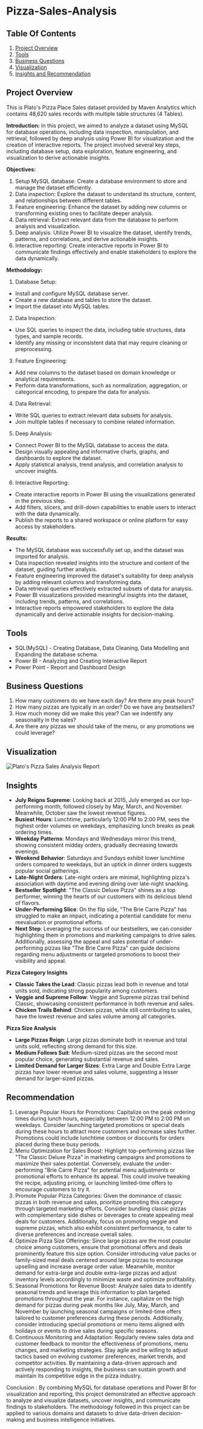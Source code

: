 # Pizza-Sales-Analysis

## Table Of Contents

1. [Project Overview](#project-overview)
2. [Tools](#tools)
3. [Business Questions](#business-questions)
4. [Visualization](#visualization)
5. [Insights and Recommendation](#insights-and-recommendation)


## Project Overview
This is Plato's Pizza Place Sales dataset provided by Maven Analytics which contains 48,620 sales records with multiple table structures (4 Tables).

**Introduction:**
In this project, we aimed to analyze a dataset using MySQL for database operations, including data inspection, manipulation, and retrieval, followed by deep analysis using Power BI for visualization and the creation of interactive reports. The project involved several key steps, including database setup, data exploration, feature engineering, and visualization to derive actionable insights.

**Objectives:**
1. Setup MySQL database: Create a database environment to store and manage the dataset efficiently.
2. Data inspection: Explore the dataset to understand its structure, content, and relationships between different tables.
3. Feature engineering: Enhance the dataset by adding new columns or transforming existing ones to facilitate deeper analysis.
4. Data retrieval: Extract relevant data from the database to perform analysis and visualization.
5. Deep analysis: Utilize Power BI to visualize the dataset, identify trends, patterns, and correlations, and derive actionable insights.
6. Interactive reporting: Create interactive reports in Power BI to communicate findings effectively and enable stakeholders to explore the data dynamically.

**Methodology:**
1. Database Setup:
* Install and configure MySQL database server.
* Create a new database and tables to store the dataset.
* Import the dataset into MySQL tables.

2. Data Inspection:
* Use SQL queries to inspect the data, including table structures, data types, and sample records.
* Identify any missing or inconsistent data that may require cleaning or preprocessing.

3. Feature Engineering:
* Add new columns to the dataset based on domain knowledge or analytical requirements.
* Perform data transformations, such as normalization, aggregation, or categorical encoding, to prepare the data for analysis.

4. Data Retrieval:
* Write SQL queries to extract relevant data subsets for analysis.
* Join multiple tables if necessary to combine related information.

5. Deep Analysis:
* Connect Power BI to the MySQL database to access the data.
* Design visually appealing and informative charts, graphs, and dashboards to explore the dataset.
* Apply statistical analysis, trend analysis, and correlation analysis to uncover insights.

6. Interactive Reporting:
* Create interactive reports in Power BI using the visualizations generated in the previous step.
* Add filters, slicers, and drill-down capabilities to enable users to interact with the data dynamically.
* Publish the reports to a shared workspace or online platform for easy access by stakeholders.

**Results:**
* The MySQL database was successfully set up, and the dataset was imported for analysis.
* Data inspection revealed insights into the structure and content of the dataset, guiding further analysis.
* Feature engineering improved the dataset's suitability for deep analysis by adding relevant columns and transforming data.
* Data retrieval queries effectively extracted subsets of data for analysis.
* Power BI visualizations provided meaningful insights into the dataset, including trends, patterns, and correlations.
* Interactive reports empowered stakeholders to explore the data dynamically and derive actionable insights for decision-making.


## Tools
* SQL(MySQL) - Creating Database, Data Cleaning, Data Modelling and Expanding the database schema.
* Power BI - Analyzing and Creating Interactive Report
* Power Point - Report and Dashboard Design

## Business Questions
1. How many customers do we have each day? Are there any peak hours? 
2. How many pizzas are typically in an order? Do we have any bestsellers?
3. How much money did we make this year? Can we indentify any seasonality in the sales?
4. Are there any pizzas we should take of the menu, or any promotions we could leverage? 

## Visualization
![Plato's Pizza Sales Analysis Report](https://github.com/Zay-Yar-Htay/Pizza-Sales-Analysis/assets/157587547/e3c50516-5861-41fb-98d4-d6165a4cdef0)


## Insights
* **July Reigns Supreme**: Looking back at 2015, July emerged as our top-performing month, followed closely by May, March, and November. Meanwhile, October saw the lowest revenue figures.
* **Busiest Hours**: Lunchtime, particularly 12:00 PM to 2:00 PM, sees the highest order volumes on weekdays, emphasizing lunch breaks as peak ordering times.
* **Weekday Patterns**: Mondays and Wednesdays mirror this trend, showing consistent midday orders, gradually decreasing towards evenings.
* **Weekend Behavior**: Saturdays and Sundays exhibit lower lunchtime orders compared to weekdays, but an uptick in dinner orders suggests popular social gatherings.
* **Late-Night Orders**: Late-night orders are minimal, highlighting pizza's association with daytime and evening dining over late-night snacking.
* **Bestseller Spotlight**: "The Classic Deluxe Pizza" shines as a top performer, winning the hearts of our customers with its delicious blend of flavors.
* **Under-Performing Slice**: On the flip side, "The Brie Carre Pizza" has struggled to make an impact, indicating a potential candidate for menu reevaluation or promotional efforts.
* **Next Step**: Leveraging the success of our bestsellers, we can consider highlighting them in promotions and marketing campaigns to drive sales. Additionally, assessing the appeal and sales potential of under-performing pizzas like "The Brie Carre Pizza" can guide decisions regarding menu adjustments or targeted promotions to boost their visibility and appeal.

**Pizza Category Insights**
* **Classic Takes the Lead**: Classic pizzas lead both in revenue and total units sold, indicating strong popularity among customers.
* **Veggie and Supreme Follow**: Veggie and Supreme pizzas trail behind Classic, showcasing consistent performance in both revenue and sales.
* **Chicken Trails Behind**: Chicken pizzas, while still contributing to sales, have the lowest revenue and sales volume among all categories.

**Pizza Size Analysis**
* **Large Pizzas Reign**: Large pizzas dominate both in revenue and total units sold, reflecting strong demand for this size.
* **Medium Follows Suit**: Medium-sized pizzas are the second most popular choice, generating substantial revenue and sales.
* **Limited Demand for Larger Sizes**: Extra Large and Double Extra Large pizzas have lower revenue and sales volume, suggesting a lesser demand for larger-sized pizzas.

## Recommendation
1. Leverage Popular Hours for Promotions: Capitalize on the peak ordering times during lunch hours, especially between 12:00 PM to 2:00 PM on weekdays. Consider launching targeted promotions or special deals during these hours to attract more customers and increase sales further. Promotions could include lunchtime combos or discounts for orders placed during these busy periods.
2. Menu Optimization for Sales Boost: Highlight top-performing pizzas like "The Classic Deluxe Pizza" in marketing campaigns and promotions to maximize their sales potential. Conversely, evaluate the under-performing "Brie Carre Pizza" for potential menu adjustments or promotional efforts to enhance its appeal. This could involve tweaking the recipe, adjusting pricing, or launching limited-time offers to encourage customers to try it.
3. Promote Popular Pizza Categories: Given the dominance of classic pizzas in both revenue and sales, prioritize promoting this category through targeted marketing efforts. Consider bundling classic pizzas with complementary side dishes or beverages to create appealing meal deals for customers. Additionally, focus on promoting veggie and supreme pizzas, which also exhibit consistent performance, to cater to diverse preferences and increase overall sales.
4. Optimize Pizza Size Offerings: Since large pizzas are the most popular choice among customers, ensure that promotional offers and deals prominently feature this size option. Consider introducing value packs or family-sized meal deals centered around large pizzas to encourage upselling and increase average order value. Meanwhile, monitor demand for extra-large and double extra-large pizzas and adjust inventory levels accordingly to minimize waste and optimize profitability.
5. Seasonal Promotions for Revenue Boost: Analyze sales data to identify seasonal trends and leverage this information to plan targeted promotions throughout the year. For instance, capitalize on the high demand for pizzas during peak months like July, May, March, and November by launching seasonal campaigns or limited-time offers tailored to customer preferences during these periods. Additionally, consider introducing special promotions or menu items aligned with holidays or events to drive sales during specific seasons.
6. Continuous Monitoring and Adaptation: Regularly review sales data and customer feedback to monitor the effectiveness of promotions, menu changes, and marketing strategies. Stay agile and be willing to adjust tactics based on evolving customer preferences, market trends, and competitor activities. By maintaining a data-driven approach and actively responding to insights, the business can sustain growth and maintain its competitive edge in the pizza industry.

Conclusion : By combining MySQL for database operations and Power BI for visualization and reporting, this project demonstrated an effective approach to analyze and visualize datasets, uncover insights, and communicate findings to stakeholders. The methodology followed in this project can be applied to various domains and datasets to drive data-driven decision-making and business intelligence initiatives.
